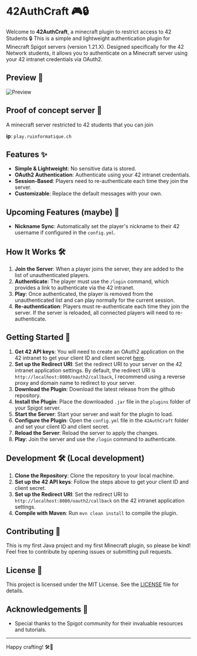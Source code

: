 # 42AuthCraft 🎮🔒

Welcome to **42AuthCraft**, a minecraft plugin to restrict access to 42 Students 🔒
This is a simple and lightweight authentication plugin for Minecraft Spigot servers (version 1.21.X). Designed specifically for the 42 Network students, it allows you to authenticate on a Minecraft server using your 42 intranet credentials via OAuth2.

## Preview 🎥
![Preview](https://github.com/RPDJF/42AuthCraft/blob/main/docs/preview.gif?raw=true)

## Proof of concept server 🚀
A minecraft server restricted to 42 students that you can join

**ip**: `play.ruinformatique.ch`

## Features ✨

- **Simple & Lightweight**: No sensitive data is stored.
- **OAuth2 Authentication**: Authenticate using your 42 intranet credentials.
- **Session-Based**: Players need to re-authenticate each time they join the server.
- **Customizable**: Replace the default messages with your own.

## Upcoming Features (maybe) 🚀
- **Nickname Sync**: Automatically set the player's nickname to their 42 username if configured in the `config.yml`.

## How It Works 🛠️

1. **Join the Server**: When a player joins the server, they are added to the list of unauthenticated players.
2. **Authenticate**: The player must use the `/login` command, which provides a link to authenticate via the 42 intranet.
3. **Play**: Once authenticated, the player is removed from the unauthenticated list and can play normally for the current session.
4. **Re-authentication**: Players must re-authenticate each time they join the server. If the server is reloaded, all connected players will need to re-authenticate.

## Getting Started 🚀

1. **Get 42 API keys**: You will need to create an OAuth2 application on the 42 intranet to get your client ID and client secret [here](https://profile.intra.42.fr/oauth/applications/new).
2. **Set up the Redirect URI**: Set the redirect URI to your server on the 42 intranet application settings. By default, the redirect URI is `http://localhost:8080/oauth2/callback`, I recommend using a reverse proxy and domain name to redirect to your server.
2. **Download the Plugin**: Download the latest release from the github repository.
3. **Install the Plugin**: Place the downloaded `.jar` file in the `plugins` folder of your Spigot server.
4. **Start the Server**: Start your server and wait for the plugin to load.
5. **Configure the Plugin**: Open the `config.yml` file in the `42AuthCraft` folder and set your client ID and client secret.
6. **Reload the Server**: Reload the server to apply the changes.
7. **Play**: Join the server and use the `/login` command to authenticate.

## Development 🛠️ (Local development)
1. **Clone the Repository**: Clone the repository to your local machine.
2. **Set up the 42 API keys**: Follow the steps above to get your client ID and client secret.
3. **Set up the Redirect URI**: Set the redirect URI to `http://localhost:8080/oauth2/callback` on the 42 intranet application settings.
4. **Compile with Maven**: Run `mvn clean install` to compile the plugin.

## Contributing 🤝

This is my first Java project and my first Minecraft plugin, so please be kind! Feel free to contribute by opening issues or submitting pull requests.

## License 📜

This project is licensed under the MIT License. See the [LICENSE](LICENSE) file for details.

## Acknowledgements 🙏

- Special thanks to the Spigot community for their invaluable resources and tutorials.

---

Happy crafting! 🛠️🎉
